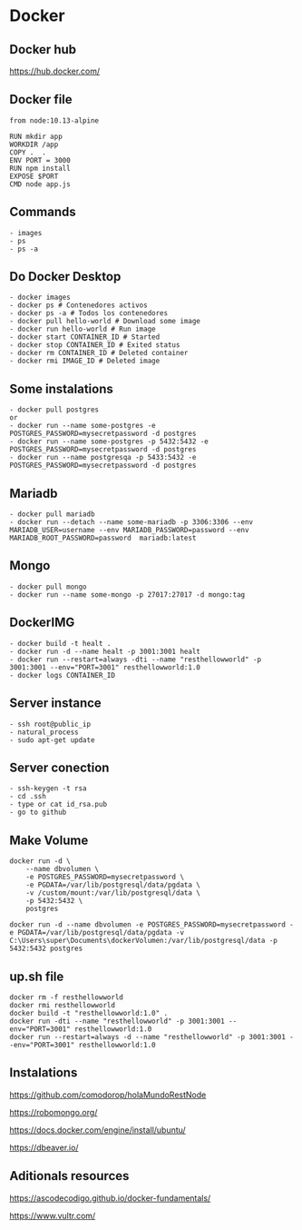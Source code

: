 # Docker

## Docker hub 

https://hub.docker.com/

## Docker file

```
from node:10.13-alpine

RUN mkdir app
WORKDIR /app
COPY .  .
ENV PORT = 3000
RUN npm install
EXPOSE $PORT
CMD node app.js
```

## Commands
    - images
    - ps
    - ps -a

## Do Docker Desktop
    - docker images 
    - docker ps # Contenedores activos
    - docker ps -a # Todos los contenedores
    - docker pull hello-world # Download some image
    - docker run hello-world # Run image
    - docker start CONTAINER_ID # Started
    - docker stop CONTAINER_ID # Exited status
    - docker rm CONTAINER_ID # Deleted container
    - docker rmi IMAGE_ID # Deleted image

## Some instalations
    - docker pull postgres
    or
    - docker run --name some-postgres -e POSTGRES_PASSWORD=mysecretpassword -d postgres
    - docker run --name some-postgres -p 5432:5432 -e POSTGRES_PASSWORD=mysecretpassword -d postgres
    - docker run --name postgresqa -p 5433:5432 -e POSTGRES_PASSWORD=mysecretpassword -d postgres

## Mariadb
    - docker pull mariadb
    - docker run --detach --name some-mariadb -p 3306:3306 --env MARIADB_USER=username --env MARIADB_PASSWORD=password --env MARIADB_ROOT_PASSWORD=password  mariadb:latest

## Mongo
    - docker pull mongo
    - docker run --name some-mongo -p 27017:27017 -d mongo:tag

## DockerIMG
    - docker build -t healt . 
    - docker run -d --name healt -p 3001:3001 healt
    - docker run --restart=always -dti --name "resthellowworld" -p 3001:3001 --env="PORT=3001" resthellowworld:1.0
    - docker logs CONTAINER_ID

## Server instance
    - ssh root@public_ip
    - natural_process
    - sudo apt-get update

## Server conection
    - ssh-keygen -t rsa
    - cd .ssh
    - type or cat id_rsa.pub
    - go to github

## Make Volume
```
docker run -d \
	--name dbvolumen \
	-e POSTGRES_PASSWORD=mysecretpassword \
	-e PGDATA=/var/lib/postgresql/data/pgdata \
	-v /custom/mount:/var/lib/postgresql/data \
	-p 5432:5432 \
	postgres
```

```
docker run -d --name dbvolumen -e POSTGRES_PASSWORD=mysecretpassword -e PGDATA=/var/lib/postgresql/data/pgdata -v C:\Users\super\Documents\dockerVolumen:/var/lib/postgresql/data -p 5432:5432 postgres
```

## up.sh file

```
docker rm -f resthellowworld
docker rmi resthellowworld
docker build -t "resthellowworld:1.0" .
docker run -dti --name "resthellowworld" -p 3001:3001 --env="PORT=3001" resthellowworld:1.0
docker run --restart=always -d --name "resthellowworld" -p 3001:3001 --env="PORT=3001" resthellowworld:1.0
``` 

## Instalations 

https://github.com/comodorop/holaMundoRestNode

https://robomongo.org/

https://docs.docker.com/engine/install/ubuntu/

https://dbeaver.io/

## Aditionals resources

https://ascodecodigo.github.io/docker-fundamentals/

https://www.vultr.com/

